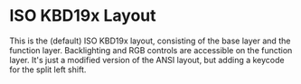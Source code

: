 # ISO KBD19x Layout

This is the (default) ISO KBD19x layout, consisting of the base layer
and the function layer.  Backlighting and RGB controls are accessible
on the function layer. It's just a modified version of the ANSI
layout, but adding a keycode for the split left shift.
